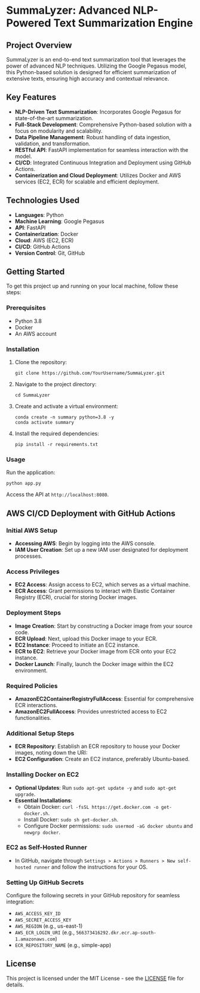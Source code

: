 # SummaLyzer: Advanced NLP-Powered Text Summarization Engine

## Project Overview
SummaLyzer is an end-to-end text summarization tool that leverages the power of advanced NLP techniques. Utilizing the Google Pegasus model, this Python-based solution is designed for efficient summarization of extensive texts, ensuring high accuracy and contextual relevance.

## Key Features
- **NLP-Driven Text Summarization**: Incorporates Google Pegasus for state-of-the-art summarization.
- **Full-Stack Development**: Comprehensive Python-based solution with a focus on modularity and scalability.
- **Data Pipeline Management**: Robust handling of data ingestion, validation, and transformation.
- **RESTful API**: FastAPI implementation for seamless interaction with the model.
- **CI/CD**: Integrated Continuous Integration and Deployment using GitHub Actions.
- **Containerization and Cloud Deployment**: Utilizes Docker and AWS services (EC2, ECR) for scalable and efficient deployment.

## Technologies Used
- **Languages**: Python
- **Machine Learning**: Google Pegasus
- **API**: FastAPI
- **Containerization**: Docker
- **Cloud**: AWS (EC2, ECR)
- **CI/CD**: GitHub Actions
- **Version Control**: Git, GitHub

## Getting Started
To get this project up and running on your local machine, follow these steps:

### Prerequisites
- Python 3.8
- Docker
- An AWS account

### Installation
1. Clone the repository:
   ```
   git clone https://github.com/YourUsername/SummaLyzer.git
   ```
2. Navigate to the project directory:
   ```
   cd SummaLyzer
   ```
3. Create and activate a virtual environment:
   ```
   conda create -n summary python=3.8 -y
   conda activate summary
   ```
4. Install the required dependencies:
   ```
   pip install -r requirements.txt
   ```

### Usage
Run the application:
```
python app.py
```
Access the API at `http://localhost:8080`.

## AWS CI/CD Deployment with GitHub Actions

### Initial AWS Setup
- **Accessing AWS**: Begin by logging into the AWS console.
- **IAM User Creation**: Set up a new IAM user designated for deployment processes.

### Access Privileges
- **EC2 Access**: Assign access to EC2, which serves as a virtual machine.
- **ECR Access**: Grant permissions to interact with Elastic Container Registry (ECR), crucial for storing Docker images.

### Deployment Steps
- **Image Creation**: Start by constructing a Docker image from your source code.
- **ECR Upload**: Next, upload this Docker image to your ECR.
- **EC2 Instance**: Proceed to initiate an EC2 instance.
- **ECR to EC2**: Retrieve your Docker image from ECR onto your EC2 instance.
- **Docker Launch**: Finally, launch the Docker image within the EC2 environment.

### Required Policies
- **AmazonEC2ContainerRegistryFullAccess**: Essential for comprehensive ECR interactions.
- **AmazonEC2FullAccess**: Provides unrestricted access to EC2 functionalities.

### Additional Setup Steps
- **ECR Repository**: Establish an ECR repository to house your Docker images, noting down the URI: 
- **EC2 Configuration**: Create an EC2 instance, preferably Ubuntu-based.

### Installing Docker on EC2
- **Optional Updates**: Run `sudo apt-get update -y` and `sudo apt-get upgrade`.
- **Essential Installations**:
   - Obtain Docker: `curl -fsSL https://get.docker.com -o get-docker.sh`.
   - Install Docker: `sudo sh get-docker.sh`.
   - Configure Docker permissions: `sudo usermod -aG docker ubuntu` and `newgrp docker`.

### EC2 as Self-Hosted Runner
- In GitHub, navigate through `Settings > Actions > Runners > New self-hosted runner` and follow the instructions for your OS.

### Setting Up GitHub Secrets
Configure the following secrets in your GitHub repository for seamless integration:
- `AWS_ACCESS_KEY_ID`
- `AWS_SECRET_ACCESS_KEY`
- `AWS_REGION` (e.g., us-east-1)
- `AWS_ECR_LOGIN_URI` (e.g., `566373416292.dkr.ecr.ap-south-1.amazonaws.com`)
- `ECR_REPOSITORY_NAME` (e.g., simple-app)

## License
This project is licensed under the MIT License - see the [LICENSE](https://github.com/vbabua/Text-Summarization/blob/main/LICENSE) file for details.